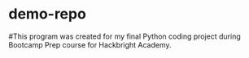 # demo-repo
#This program was created for my final Python coding project during Bootcamp Prep course for Hackbright Academy. 
